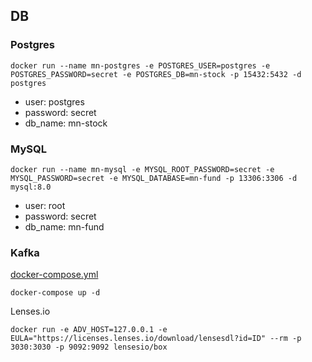 ## DB

### Postgres
```shell
docker run --name mn-postgres -e POSTGRES_USER=postgres -e POSTGRES_PASSWORD=secret -e POSTGRES_DB=mn-stock -p 15432:5432 -d postgres
```

* user: postgres
* password: secret
* db_name: mn-stock

### MySQL

```shell
docker run --name mn-mysql -e MYSQL_ROOT_PASSWORD=secret -e MYSQL_PASSWORD=secret -e MYSQL_DATABASE=mn-fund -p 13306:3306 -d mysql:8.0
```

* user: root
* password: secret
* db_name: mn-fund

### Kafka

[docker-compose.yml](https://github.com/lensesio/fast-data-dev)

```shell
docker-compose up -d
```

Lenses.io
```shell
docker run -e ADV_HOST=127.0.0.1 -e EULA="https://licenses.lenses.io/download/lensesdl?id=ID" --rm -p 3030:3030 -p 9092:9092 lensesio/box
```